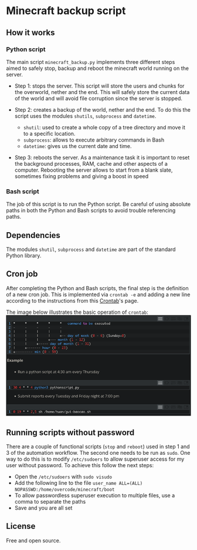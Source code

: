 # Minecraft backup script

## How it works

### Python script

The main script `minecraft_backup.py` implements three different steps aimed to safely stop, backup and reboot the minecraft world running on the server.

- Step 1: stops the server. This script will store the users and chunks for the overworld, nether and the end. This will safely store the current data of the world and will avoid file corruption since the server is stopped. 

- Step 2: creates a backup of the world, nether and the end. To do this the script uses the modules `shutils`, `subprocess` and `datetime`. 
	- `shutil`: used to create a whole copy of a tree directory and move it to a specific location. 
	- `subprocess`: allows to execute arbitrary commands in Bash
	- `datetime`: gives us the current date and time.

- Step 3: reboots the server. As a maintenance task it is important to reset the background processes, RAM, cache and other aspects of a computer. Rebooting the server allows to start from a blank slate, sometimes fixing problems and giving a boost in speed

### Bash script

The job of this script is to run the Python script. Be careful of using absolute paths in both the Python and Bash scripts to avoid trouble referencing paths. 

## Dependencies

The modules `shutil`, `subprocess` and `datetime` are part of the standard Python library.  

## Cron job

After completing the Python and Bash scripts, the final step is the definition of a new cron job. This is implemented via `crontab -e` and adding a new line according to the instructions from this [Crontab](https://www.computerhope.com/unix/ucrontab.htm)'s page. 

The image below illustrates the basic operation of `crontab`:
![Crontab fundamentals](/resources/crontab_basics.png)

## Running scripts without password
There are a couple of functional scripts (`stop` and `reboot`) used in step 1 and 3 of the automation workflow. The second one needs to be run as `sudo`. One way to do this is to modify `/etc/sudoers` to allow superuser access for my user without password. To achieve this follow the next steps:
- Open the `/etc/sudoers` with `sudo visudo`
- Add the following line to the file `user_name ALL=(ALL) NOPASSWD:/home/overcode/minecraft/boot`
- To allow passwordless superuser execution to multiple files, use a comma to separate the paths
- Save and you are all set

## License

Free and open source.
